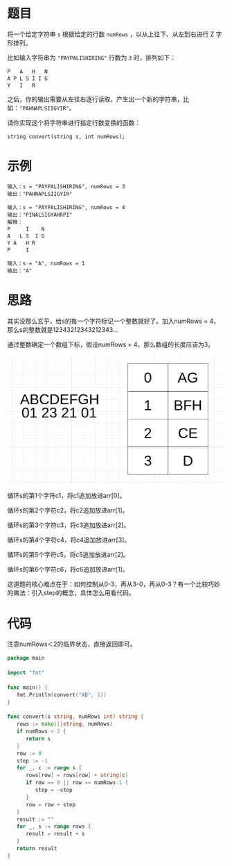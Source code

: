 # 题目

将一个给定字符串 `s` 根据给定的行数 `numRows` ，以从上往下、从左到右进行 Z 字形排列。

比如输入字符串为 `"PAYPALISHIRING"` 行数为 `3` 时，排列如下：

```
P   A   H   N
A P L S I I G
Y   I   R
```

之后，你的输出需要从左往右逐行读取，产生出一个新的字符串，比如：`"PAHNAPLSIIGYIR"`。

请你实现这个将字符串进行指定行数变换的函数：

```
string convert(string s, int numRows);
```

# 示例

```
输入：s = "PAYPALISHIRING", numRows = 3
输出："PAHNAPLSIIGYIR"
```

```
输入：s = "PAYPALISHIRING", numRows = 4
输出："PINALSIGYAHRPI"
解释：
P     I    N
A   L S  I G
Y A   H R
P     I
```

```
输入：s = "A", numRows = 1
输出："A"
```

# 思路

其实没那么玄乎，给s的每一个字符标记一个整数就好了。加入numRows = 4，那么s的整数就是12343212343212343...

通过整数确定一个数组下标，假设numRows = 4，那么数组的长度应该为3。

![01](markdown-img/思路.assets/01.png)

循环s的第1个字符c1，将c1追加放进arr[0]。

循环s的第2个字符c2，将c2追加放进arr[1]。

循环s的第3个字符c3，将c3追加放进arr[2]。

循环s的第4个字符c4，将c4追加放进arr[3]。

循环s的第5个字符c5，将c5追加放进arr[2]。

循环s的第6个字符c6，将c6追加放进arr[1]。

这道题的核心难点在于：如何控制从0-3，再从3-0，再从0-3？有一个比较巧妙的做法：引入step的概念，具体怎么用看代码。

# 代码

注意numRows＜2的临界状态，直接返回即可。

```go
package main

import "fmt"

func main() {
   fmt.Println(convert("AB", 1))
}

func convert(s string, numRows int) string {
   rows := make([]string, numRows)
   if numRows < 2 {
      return s
   }
   row := 0
   step := -1
   for _, c := range s {
      rows[row] = rows[row] + string(c)
      if row == 0 || row == numRows-1 {
         step = -step
      }
      row = row + step
   }
   result := ""
   for _, s := range rows {
      result = result + s
   }
   return result
}
```